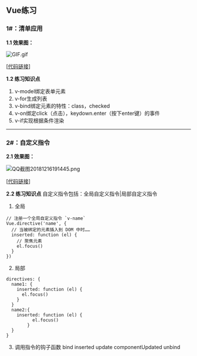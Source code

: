## Vue练习

### 1#：清单应用

**1.1 效果图：**

![GIF.gif](https://upload-images.jianshu.io/upload_images/11152416-bb8fb87b803d645e.gif?imageMogr2/auto-orient/strip)

[[代码链接](https://github.com/klmhly/Vue-Study/tree/master/1.%E6%B8%85%E5%8D%95)]

**1.2 练习知识点**

1. v-model绑定表单元素
2. v-for生成列表
3. v-bind绑定元素的特性：class，checked
4. v-on绑定click（点击），keydown.enter（按下enter键）的事件
5. v-if实现根据条件渲染

---

### 2#：自定义指令

**2.1 效果图：**

![QQ截图20181216191445.png](https://upload-images.jianshu.io/upload_images/11152416-8de3b213baaeb075.png?imageMogr2/auto-orient/strip%7CimageView2/2/w/1240)

[[代码链接](https://github.com/klmhly/Vue-Study/tree/master/2.%E8%87%AA%E5%AE%9A%E4%B9%89%E6%8C%87%E4%BB%A4)]

**2.2 练习知识点**
自定义指令包括：全局自定义指令|局部自定义指令
1. 全局
```vue
// 注册一个全局自定义指令 `v-name`
Vue.directive('name', {
  // 当被绑定的元素插入到 DOM 中时……
  inserted: function (el) {
    // 聚焦元素
    el.focus()
  }
})
```
2. 局部
```vue
directives: {
  name1: {
    inserted: function (el) {
      el.focus()
    }
  }
  name2:{
    inserted: function (el) {
          el.focus()
        }
  }
}
```

3. 调用指令的钩子函数
bind
inserted
update
componentUpdated
unbind